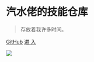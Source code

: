 # 汽水佬的技能仓库

> 存放着我许多时间。

[GitHub](https://github.com/onionkingdom/)
[进 入](#)


![](https://bing.ioliu.cn/v1/rand?w=1920,h=1080)
